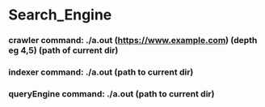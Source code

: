 # Search_Engine

### crawler command: ./a.out (https://www.example.com) (depth eg 4,5) (path of current dir) 
### indexer command: ./a.out (path to current dir)
### queryEngine command: ./a.out (path to current dir)
